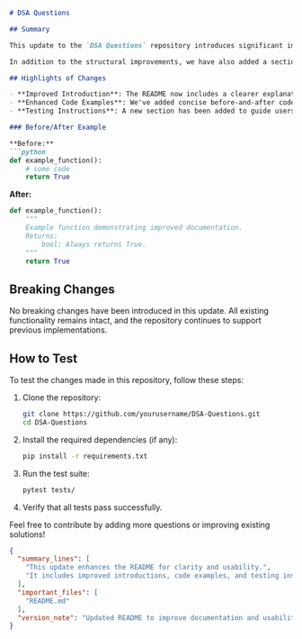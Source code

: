 ```markdown
# DSA Questions

## Summary

This update to the `DSA Questions` repository introduces significant improvements to the README file, enhancing clarity and usability for developers and contributors. The changes focus on providing a more structured overview of the project, including its purpose, features, and usage examples. By organizing the content and improving the formatting, we aim to facilitate a better understanding of the algorithms and data structures covered in this repository.

In addition to the structural improvements, we have also added a section detailing how to test the code effectively. This will assist contributors in ensuring that their implementations are functioning correctly and adhere to the project's standards. The updates reflect our commitment to maintaining high-quality documentation alongside the codebase.

## Highlights of Changes

- **Improved Introduction**: The README now includes a clearer explanation of the purpose of the project and its relevance in learning data structures and algorithms.
- **Enhanced Code Examples**: We've added concise before-and-after code snippets to illustrate key concepts and changes more effectively.
- **Testing Instructions**: A new section has been added to guide users on how to run tests and validate their implementations.

### Before/After Example

**Before:**
```python
def example_function():
    # some code
    return True
```

**After:**
```python
def example_function():
    """
    Example function demonstrating improved documentation.
    Returns:
        bool: Always returns True.
    """
    return True
```

## Breaking Changes

No breaking changes have been introduced in this update. All existing functionality remains intact, and the repository continues to support previous implementations.

## How to Test

To test the changes made in this repository, follow these steps:

1. Clone the repository:
   ```bash
   git clone https://github.com/yourusername/DSA-Questions.git
   cd DSA-Questions
   ```

2. Install the required dependencies (if any):
   ```bash
   pip install -r requirements.txt
   ```

3. Run the test suite:
   ```bash
   pytest tests/
   ```

4. Verify that all tests pass successfully.

Feel free to contribute by adding more questions or improving existing solutions!

```json
{
  "summary_lines": [
    "This update enhances the README for clarity and usability.",
    "It includes improved introductions, code examples, and testing instructions."
  ],
  "important_files": [
    "README.md"
  ],
  "version_note": "Updated README to improve documentation and usability."
}
```
```